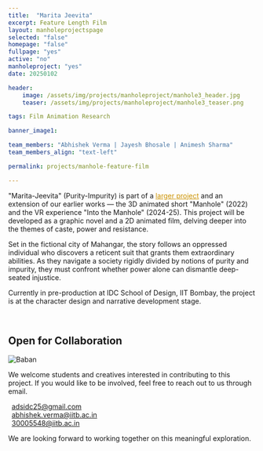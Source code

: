 ```yaml
---
title:  "Marita Jeevita"
excerpt: Feature Length Film
layout: manholeprojectspage   
selected: "false"
homepage: "false"
fullpage: "yes"
active: "no"
manholeproject: "yes"
date: 20250102

header:
    image: /assets/img/projects/manholeproject/manhole3_header.jpg
    teaser: /assets/img/projects/manholeproject/manhole3_teaser.png

tags: Film Animation Research

banner_image1:

team_members: "Abhishek Verma | Jayesh Bhosale | Animesh Sharma"
team_members_align: "text-left"

permalink: projects/manhole-feature-film

---
```


"Marita-Jeevita" (Purity-Impurity) is part of a <a href="{{ site.url }}{{ site.baseurl }}/manhole-project" target="_blank" style="color:#cc9200;">larger project</a> and an extension of our earlier works — the 3D animated short "Manhole" (2022) and the VR experience "Into the Manhole" (2024-25). This project will be developed as a graphic novel and a 2D animated film, delving deeper into the themes of caste, power and resistance.

Set in the fictional city of Mahangar, the story follows an oppressed individual who discovers a reticent suit that grants them extraordinary abilities. As they navigate a society rigidly divided by notions of purity and impurity, they must confront whether power alone can dismantle deep-seated injustice.

Currently in pre-production at IDC School of Design, IIT Bombay, the project is at the character design and narrative development stage. 

<br>

## Open for Collaboration

<img class="align-right" style="max-width: 200px" src="{{ site.url }}{{ site.baseurl }}/assets/img/projects/manholeproject/MJ_img/MJ_baban.png" alt="Baban">

We welcome students and creatives interested in contributing to this project. If you would like to be involved, feel free to reach out to us through email.

<i class="fa-solid fa-envelope" aria-hidden="true" style="margin-right: 0.5em;"></i>
<a href="mailto:adsidc25@gmail.com" target="_blank" style="color:#cc9200;">
adsidc25@gmail.com</a> <br>
<i class="fa-solid fa-envelope" aria-hidden="true" style="margin-right: 0.5em;"></i>
<a href="mailto:abhishek.verma@iitb.ac.in" target="_blank" style="color:#cc9200;">
abhishek.verma@iitb.ac.in</a> <br>
<i class="fa-solid fa-envelope" aria-hidden="true" style="margin-right: 0.5em;"></i>
<a href="mailto:30005548@iitb.ac.in" target="_blank" style="color:#cc9200;">
30005548@iitb.ac.in</a>


We are looking forward to working together on this meaningful exploration.

